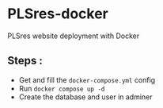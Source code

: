 # PLSres-docker

PLSres website deployment with Docker

## Steps :

- Get and fill the `docker-compose.yml` config
- Run `docker compose up -d`
- Create the database and user in adminer
